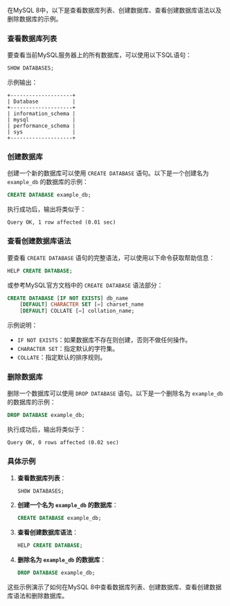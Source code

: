 在MySQL 8中，以下是查看数据库列表、创建数据库、查看创建数据库语法以及删除数据库的示例。

### 查看数据库列表

要查看当前MySQL服务器上的所有数据库，可以使用以下SQL语句：

```sql
SHOW DATABASES;
```

示例输出：
```plaintext
+--------------------+
| Database           |
+--------------------+
| information_schema |
| mysql              |
| performance_schema |
| sys                |
+--------------------+
```

### 创建数据库

创建一个新的数据库可以使用 `CREATE DATABASE` 语句。以下是一个创建名为 `example_db` 的数据库的示例：

```sql
CREATE DATABASE example_db;
```

执行成功后，输出将类似于：
```plaintext
Query OK, 1 row affected (0.01 sec)
```

### 查看创建数据库语法

要查看 `CREATE DATABASE` 语句的完整语法，可以使用以下命令获取帮助信息：

```sql
HELP CREATE DATABASE;
```

或参考MySQL官方文档中的 `CREATE DATABASE` 语法部分：

```sql
CREATE DATABASE [IF NOT EXISTS] db_name
    [DEFAULT] CHARACTER SET [=] charset_name
    [DEFAULT] COLLATE [=] collation_name;
```

示例说明：
- `IF NOT EXISTS`：如果数据库不存在则创建，否则不做任何操作。
- `CHARACTER SET`：指定默认的字符集。
- `COLLATE`：指定默认的排序规则。

### 删除数据库

删除一个数据库可以使用 `DROP DATABASE` 语句。以下是一个删除名为 `example_db` 的数据库的示例：

```sql
DROP DATABASE example_db;
```

执行成功后，输出将类似于：
```plaintext
Query OK, 0 rows affected (0.02 sec)
```

### 具体示例

1. **查看数据库列表**：
    ```sql
    SHOW DATABASES;
    ```

2. **创建一个名为 `example_db` 的数据库**：
    ```sql
    CREATE DATABASE example_db;
    ```

3. **查看创建数据库语法**：
    ```sql
    HELP CREATE DATABASE;
    ```

4. **删除名为 `example_db` 的数据库**：
    ```sql
    DROP DATABASE example_db;
    ```

这些示例演示了如何在MySQL 8中查看数据库列表、创建数据库、查看创建数据库语法和删除数据库。


